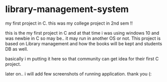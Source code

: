 # library-management-system

my first project in C. this was my college project in 2nd sem !!

this is the my first project in C and at that time i was using windows 10 and was newbie in C so may be.. it may run in another OS or not.
This project is based on Library management and how the books will be kept and students DB as well.

basically i m putting it here so that community can get idea for their first C project.

later on.. i will add few screenshots of running application. thank you (:
